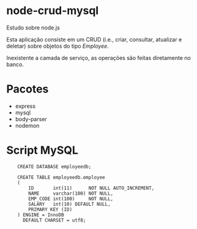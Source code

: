 # node-crud-mysql
Estudo sobre node.js

Esta aplicação consiste em um CRUD (i.e., criar, consultar, atualizar e deletar) sobre objetos do tipo _Employee_.

Inexistente a camada de serviço, as operações são feitas diretamente no banco.

# Pacotes

* express
* mysql
* body-parser
* nodemon

# Script MySQL

		CREATE DATABASE employeedb;

		CREATE TABLE employeedb.employee
		(
		    ID       int(11)      NOT NULL AUTO_INCREMENT,
		    NAME     varchar(100) NOT NULL,
		    EMP_CODE int(100)     NOT NULL,
		    SALARY   int(10) DEFAULT NULL,
		    PRIMARY KEY (ID)
		) ENGINE = InnoDB
		  DEFAULT CHARSET = utf8;
